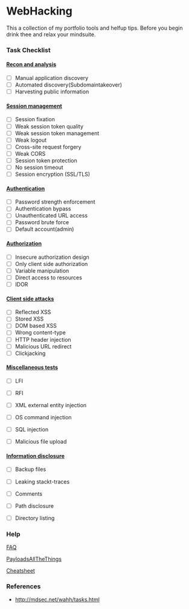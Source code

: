 # WebHacking

This a collection of my portfolio tools and helfup tips. Before you begin drink thee and relax your mindsuite. 


### Task Checklist

#### [Recon and analysis](https://github.com/Zawadidone/WebHacking/blob/master/Assesment/Recon%20and%20analysis.md)

- [ ] Manual application discovery
- [ ] Automated discovery(Subdomaintakeover)
- [ ] Harvesting public information

####  [Session management](https://github.com/Zawadidone/WebHacking/blob/master/Assesment/Session%20management.md)
- [ ] Session fixation
- [ ] Weak session token quality
- [ ] Weak session token management
- [ ] Weak logout
- [ ] Cross-site request forgery
- [ ] Weak CORS
- [ ] Session token protection
- [ ] No session timeout
- [ ] Session encryption (SSL/TLS)

#### [Authentication](https://github.com/Zawadidone/WebHacking/blob/master/Assesment/Authentication.md)

- [ ] Password strength enforcement
- [ ] Authentication bypass
- [ ] Unauthenticated URL access
- [ ] Password brute force
- [ ] Default account(admin)

#### [Authorization](https://github.com/Zawadidone/WebHacking/blob/master/Assesment/Authorization.md)

- [ ] Insecure authorization design
- [ ] Only client side authorization
- [ ] Variable manipulation
- [ ] Direct access to resources
- [ ] IDOR

#### [Client side attacks](https://github.com/Zawadidone/WebHacking/blob/master/Assesment/Client%20side%20attacks.md)

- [ ] Reflected XSS
- [ ] Stored XSS
- [ ] DOM based XSS
- [ ] Wrong content-type
- [ ] HTTP header injection
- [ ] Malicious URL redirect
- [ ] Clickjacking

#### [Miscellaneous tests](https://github.com/Zawadidone/WebHacking/blob/master/Assesment/Miscellaneous%20tests.md)

- [ ] LFI
- [ ] RFI
- [ ] XML external entity injection
- [ ] OS command injection
- [ ] SQL injection
- [ ] Malicious file upload


#### [Information disclosure](https://github.com/Zawadidone/WebHacking/blob/master/Assesment/Information%20disclosure.md)

- [ ] Backup files
- [ ] Leaking stackt-traces
- [ ] Comments
- [ ] Path disclosure
- [ ] Directory listing


### Help
[FAQ](https://github.com/Zawadidone/WebHacking/blob/master/Others/FAQ.md)

[PayloadsAllTheThings](https://github.com/Zawadidone/WebHacking/tree/master/Resources/PayloadsAllTheThings)

[Cheatsheet](https://github.com/Zawadidone/WebHacking/tree/master/Resources/Cheatsheet)


### References
*  http://mdsec.net/wahh/tasks.html
